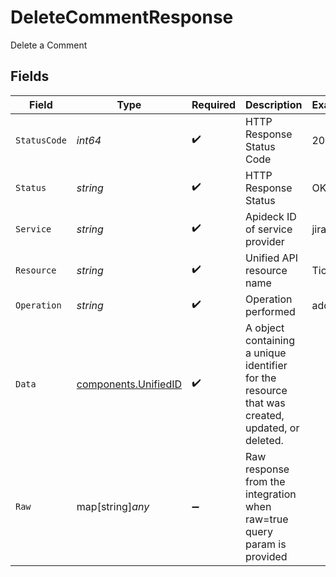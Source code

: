 # DeleteCommentResponse

Delete a Comment


## Fields

| Field                                                                                           | Type                                                                                            | Required                                                                                        | Description                                                                                     | Example                                                                                         |
| ----------------------------------------------------------------------------------------------- | ----------------------------------------------------------------------------------------------- | ----------------------------------------------------------------------------------------------- | ----------------------------------------------------------------------------------------------- | ----------------------------------------------------------------------------------------------- |
| `StatusCode`                                                                                    | *int64*                                                                                         | :heavy_check_mark:                                                                              | HTTP Response Status Code                                                                       | 200                                                                                             |
| `Status`                                                                                        | *string*                                                                                        | :heavy_check_mark:                                                                              | HTTP Response Status                                                                            | OK                                                                                              |
| `Service`                                                                                       | *string*                                                                                        | :heavy_check_mark:                                                                              | Apideck ID of service provider                                                                  | jira                                                                                            |
| `Resource`                                                                                      | *string*                                                                                        | :heavy_check_mark:                                                                              | Unified API resource name                                                                       | Tickets                                                                                         |
| `Operation`                                                                                     | *string*                                                                                        | :heavy_check_mark:                                                                              | Operation performed                                                                             | add                                                                                             |
| `Data`                                                                                          | [components.UnifiedID](../../models/components/unifiedid.md)                                    | :heavy_check_mark:                                                                              | A object containing a unique identifier for the resource that was created, updated, or deleted. |                                                                                                 |
| `Raw`                                                                                           | map[string]*any*                                                                                | :heavy_minus_sign:                                                                              | Raw response from the integration when raw=true query param is provided                         |                                                                                                 |